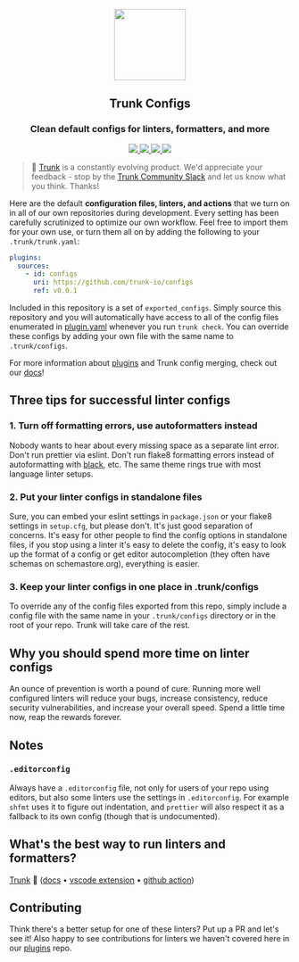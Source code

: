 <!-- trunk-ignore(markdownlint/MD041) -->
<p align="center">
  <a href="https://docs.trunk.io">
    <img height="128" src="https://static.trunk.io/assets/vscode_icon.png" />
  </a>
</p>
<h2 align="center">Trunk Configs</h2>
<h3 align="center">Clean default configs for linters, formatters, and more</h2>
<p align="center">
  <a href="https://marketplace.visualstudio.com/items?itemName=Trunk.io">
    <img src="https://img.shields.io/visual-studio-marketplace/i/Trunk.io?logo=visualstudiocode"/>
  </a>
  <a href="https://slack.trunk.io">
    <img src="https://img.shields.io/badge/slack-slack.trunk.io-blue?logo=slack"/>
  </a>
  <a href="https://docs.trunk.io">
    <img src="https://img.shields.io/badge/docs.trunk.io-7f7fcc?label=docs&logo=readthedocs&labelColor=555555&logoColor=ffffff"/>
  </a>
  <a href="https://api.securityscorecards.dev/projects/github.com/trunk-io/configs">
    <img src="https://api.securityscorecards.dev/projects/github.com/trunk-io/configs/badge"/>
  </a>
</p>

> 🎉 [Trunk][trunk] is a constantly evolving product. We'd appreciate your feedback - stop by the
> [Trunk Community Slack](https://slack.trunk.io/) and let us know what you think. Thanks!

Here are the default **configuration files, linters, and actions** that we turn on in all of our own
repositories during development. Every setting has been carefully scrutinized to optimize our own
workflow. Feel free to import them for your own use, or turn them all on by adding the following to
your `.trunk/trunk.yaml`:

```yaml
plugins:
  sources:
    - id: configs
      uri: https://github.com/trunk-io/configs
      ref: v0.0.1
```

Included in this repository is a set of `exported_configs`. Simply source this repository and you
will automatically have access to all of the config files enumerated in [plugin.yaml](./plugin.yaml)
whenever you run `trunk check`. You can override these configs by adding your own file with the same
name to `.trunk/configs`.

For more information about [plugins](https://github.com/trunk-io/plugins) and Trunk config merging,
check out our [docs](https://docs.trunk.io)!

## Three tips for successful linter configs

### 1. Turn off formatting errors, use autoformatters instead

Nobody wants to hear about every missing space as a separate lint error. Don't run prettier via
eslint. Don't run flake8 formatting errors instead of autoformatting with
[black](https://github.com/psf/black), etc. The same theme rings true with most language linter
setups.

### 2. Put your linter configs in standalone files

Sure, you can embed your eslint settings in `package.json` or your flake8 settings in `setup.cfg`,
but please don't. It's just good separation of concerns. It's easy for other people to find the
config options in standalone files, if you stop using a linter it's easy to delete the config, it's
easy to look up the format of a config or get editor autocompletion (they often have schemas on
schemastore.org), everything is easier.

### 3. Keep your linter configs in one place in .trunk/configs

To override any of the config files exported from this repo, simply include a config file with the
same name in your `.trunk/configs` directory or in the root of your repo. Trunk will take care of
the rest.

## Why you should spend more time on linter configs

An ounce of prevention is worth a pound of cure. Running more well configured linters will reduce
your bugs, increase consistency, reduce security vulnerabilities, and increase your overall speed.
Spend a little time now, reap the rewards forever.

## Notes

### `.editorconfig`

Always have a `.editorconfig` file, not only for users of your repo using editors, but also some
linters use the settings in `.editorconfig`. For example `shfmt` uses it to figure out indentation,
and `prettier` will also respect it as a fallback to its own config (though that is undocumented).

<!-- ### `.eslintrc.yaml`

Open to contributions! It's really tricky to make a general eslint config that works for everyone,
so we don't have one in this collection yet. Eslint's config structure is _the_ singularly most
complicated linter config we've seen, and we've seen a lot. That said, there is one must have:

Use `eslint-config-prettier` to disable any formatting rules eslint turns on:

```bash
npm install --save-dev eslint-config-prettier
```

In your eslint config:

```yaml
extends:
  - eslint:recommended
  ...
  - prettier
```

This allows you to autoformat your code with prettier instead of seeing formatting issues one line
at a time via eslint.

### `.clang-format`

Clang-format can format a bunch of languages, but we prefer `prettier` on languages they both cover.
To lint additional languages, you need a section for that language as is shown in this
`.clang-format`. Note there's a section for proto: Clang-format can autoformat proto files too!
Cool.

This config is yaml, but it's kind of multiple yaml files stacked into the same file. Bad config
design, but a good tool!

### `.flake8`

We turned off all the formatting categories because [black](https://github.com/psf/black) handles
autoformatting. No one should be hearing about formatting issues one space at a time. This is a
theme across many linters.

Black itself has a black-compatible flake8 config
[here](https://github.com/psf/black/blob/main/.flake8), however it keeps flake8 formatting errors
_on_. If you've autoformatted with black, you won't have any flake8 errors with their config, but
really you should be gating your CI on both black and flake8 (with [trunk]), and it's much nicer to
hear that you just need to autoformat your file with black, not hear about every missing space as a
different lint error.

### `.clang-tidy`

Clang-tidy has one of the more annoying configs around. Tidy has ~50 rules which are aliases of
other rules. If you don't disable them, you end up getting duplicate results _and_ tidy takes
longer.

Also, the config is yaml, but the `Checks` key takes a string which is a comma separated list
instead of a yaml list. :( The comment blocks at the top describe what we've turned on/off and why.

### `.markdownlint.yaml`

We turned off all formatting categories which are handled by prettier. If you use [trunk], you'll
just see that your file needs to be autoformatted, not every instance of missing whitespace in your
markdown.

### `.shellcheckrc`

This config turns on as much as possible, but relies on sourcing other scripts always relative to
the current script's directory. If you want to turn off checking related to `source`, you could add:

```text
disable=SC1090
disable=SC1091
```

### `.stylelintrc.yaml`

This config turns on the standard scss config, which is a superset of the standard css config and
compatible whether you use scss or not.

Stylelint does require you to install plugins locally though:

```bash
npm install --save-dev stylelint stylelint-config-standard-scss stylelint-config-prettier
```

This config also uses `stylelint-config-prettier`, which turns off all formatting rules which
prettier takes care of. Since you'll be enabling prettier, you don't need to hear about formatting
issues that prettier will take care of.

Note: In `trunk.yaml` you'll want to enable both `stylelint-fmt` and `stylelint`. The former
automatically fixes what stylelint supports automatic fixes for, and runs via `trunk check` and
`trunk fmt`. The latter is for issues without autofixes.

### `svgo.config.js`

This config is curated to _not break_ things, as opposed to minify maximally. Specifically it will
leave embedded raster images, and both `viewbox` and `width`/`height` attributes in place.

### `.yamllint.yaml`

Yamllint mostly has formatting rules without autofixes. As mentioned above, we recommend using
autoformatters as opposed to linters which give formatting errors one space at a time. This config
enables only select rules, and not any formatting rules which prettier handles automatically. -->

## What's the best way to run linters and formatters?

[Trunk][trunk] 🎉 ([docs](https://docs.trunk.io) •
[vscode extension](https://marketplace.visualstudio.com/items?itemName=trunk.io) •
[github action](https://github.com/trunk-io/trunk-action))

## Contributing

Think there's a better setup for one of these linters? Put up a PR and let's see it! Also happy to
see contributions for linters we haven't covered here in our
[plugins](https://github.com/trunk-io/plugins) repo.

[trunk]: https://trunk.io/
